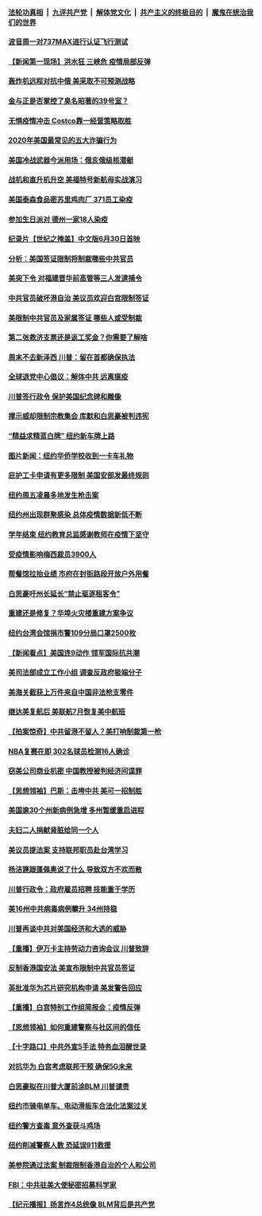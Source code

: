 ####  [法轮功真相](../../../../basic/blob/master/README.md?t=06282331) &nbsp;|&nbsp; [九评共产党](../../../../9ping.md/blob/master/README.md?t=06282331) &nbsp;|&nbsp; [解体党文化](../../../../jtdwh.md/blob/master/README.md?t=06282331)  &nbsp;|&nbsp; [共产主义的终极目的](../../../../gczydzjmd.md/blob/master/README.md?t=06282331) &nbsp;|&nbsp; [魔鬼在统治我们的世界](../../../../mgztzwmdsj.md/blob/master/README.md?t=06282331) 

#### [波音周一对737MAX进行认证飞行测试](../pages/nsc412/n12217519.md?t=06282331) 

#### [【新闻第一现场】洪水狂 三峡危 疫情局部反弹](../pages/nsc412/n12217350.md?t=06282331) 

#### [轰炸机远程对抗中俄 美采取不可预测战略](../pages/nsc412/n12205278.md?t=06282331) 

#### [金与正是否掌控了臭名昭著的39号室？](../pages/nsc412/n12217251.md?t=06282331) 

#### [无惧疫情冲击 Costco靠一经营策略取胜](../pages/nsc412/n12208222.md?t=06282331) 

#### [2020年美国最常见的五大诈骗行为](../pages/nsc412/n12216881.md?t=06282331) 

#### [美国冷战武器今派用场：俄亥俄级核潜艇](../pages/nsc412/n12216507.md?t=06282331) 

#### [战机和直升机升空 美福特号新航母实战演习](../pages/nsc412/n12216326.md?t=06282331) 

#### [美国泰森食品密苏里鸡肉厂 371员工染疫](../pages/nsc412/n12216590.md?t=06282331) 

#### [参加生日派对 德州一家18人染疫](../pages/nsc412/n12216533.md?t=06282331) 

#### [纪录片【世纪之掩盖】中文版6月30日首映](../pages/nsc412/n12216557.md?t=06282331) 

#### [分析：美国签证限制将制裁哪些中共官员](../pages/nsc412/n12216563.md?t=06282331) 

#### [美突下令 对福建晋华前高管等三人发逮捕令](../pages/nsc412/n12216296.md?t=06282331) 

#### [中共官员破坏港自治 美议员欢迎白宫限制签证](../pages/nsc412/n12216313.md?t=06282331) 

#### [美限制中共官员及家属签证 哪些人或受制裁](../pages/nsc412/n12216208.md?t=06282331) 

#### [第二张救济支票还是返工奖金？你需要了解啥](../pages/nsc412/n12216185.md?t=06282331) 

#### [周末不去新泽西 川普：留在首都确保执法](../pages/nsc412/n12216075.md?t=06282331) 

#### [全球退党中心倡议：解体中共 远离瘟疫](../pages/nsc412/n12214964.md?t=06282331) 

#### [川普签行政令 保护美国纪念碑和雕像](../pages/nsc412/n12216036.md?t=06282331) 

#### [撑示威却限制宗教集会 库默和白思豪被判违宪](../pages/nsc412/n12215498.md?t=06282331) 

#### [“精益求精蓝白牌”  纽约新车牌上路](../pages/nsc412/n12215514.md?t=06282331) 

#### [图片新闻：纽约华侨学校收到一卡车礼物](../pages/nsc412/n12215479.md?t=06282331) 

#### [庇护工卡申请有更多限制 美国安部发最终规则](../pages/nsc412/n12215484.md?t=06282331) 

#### [纽约周五凌晨多地发生枪击案](../pages/nsc412/n12215489.md?t=06282331) 

#### [纽约州出现群聚感染  总体疫情数据新低不断](../pages/nsc412/n12215492.md?t=06282331) 

#### [学年结束   纽约教育总监感谢教师在疫情下坚守](../pages/nsc412/n12215495.md?t=06282331) 

#### [受疫情影响梅西裁员3900人](../pages/nsc412/n12215504.md?t=06282331) 

#### [帮餐馆拉抬业绩 市府在封街路段开放户外用餐](../pages/nsc412/n12215506.md?t=06282331) 

#### [白思豪吁州长延长“禁止驱逐租客令”](../pages/nsc412/n12215511.md?t=06282331) 

#### [重建还是修复？华埠火灾楼重建方案争议](../pages/nsc412/n12215517.md?t=06282331) 

#### [纽约台湾会馆捐市警109分局口罩2500枚](../pages/nsc412/n12215522.md?t=06282331) 

#### [【新闻看点】美国连9动作 领军国际抗共潮](../pages/nsc412/n12215121.md?t=06282331) 

#### [美司法部成立工作小组 调查反政府极端分子](../pages/nsc412/n12215788.md?t=06282331) 

#### [美海关截获上万件来自中国非法枪支零件](../pages/nsc412/n12215668.md?t=06282331) 

#### [继达美复航后 美联航7月恢复美中航班](../pages/nsc412/n12215347.md?t=06282331) 

#### [【拍案惊奇】中共留港不留人？美打响制裁第一枪](../pages/nsc412/n12215438.md?t=06282331) 

#### [NBA复赛在即  302名球员检测16人确诊](../pages/nsc412/n12215540.md?t=06282331) 

#### [窃美公司商业机密 中国教授被判经济间谍罪](../pages/nsc412/n12215195.md?t=06282331) 

#### [【思想领袖】巴斯：击垮中共 美可一招制胜](../pages/nsc412/n12033990.md?t=06282331) 

#### [美国逾30个州新病例急增 多州暂缓重启进程](../pages/nsc412/n12215188.md?t=06282331) 

#### [夫妇二人捐献肾脏给同一个人](../pages/nsc412/n12215205.md?t=06282331) 

#### [美议员提法案 支持联邦职员赴台湾学习](../pages/nsc412/n12215108.md?t=06282331) 

#### [杨洁篪跟蓬佩奥说了什么 导致双方不欢而散](../pages/nsc412/n12214937.md?t=06282331) 

#### [川普行政令：政府雇员招聘 技能重于学历](../pages/nsc412/n12214994.md?t=06282331) 

#### [美16州中共病毒病例攀升 34州持稳](../pages/nsc412/n12214832.md?t=06282331) 

#### [川普再谈中共对美国经济和大选的威胁](../pages/nsc412/n12214917.md?t=06282331) 

#### [【重播】伊万卡主持劳动力咨询会议 川普致辞](../pages/nsc412/n12214370.md?t=06282331) 

#### [反制香港国安法 美宣布限制中共官员签证](../pages/nsc412/n12214505.md?t=06282331) 

#### [英批准华为芯片研究机构申请 美发警告回应](../pages/nsc412/n12214643.md?t=06282331) 

#### [【重播】白宫特别工作组简报会：疫情反弹](../pages/nsc412/n12214278.md?t=06282331) 

#### [【思想领袖】如何重建警察与社区间的信任](../pages/nsc412/n12214218.md?t=06282331) 

#### [【十字路口】中共外宣5手法 特务血泪醒世录](../pages/nsc412/n12212915.md?t=06282331) 

#### [对抗华为 白宫考虑联邦干预 确保5G未来](../pages/nsc412/n12214112.md?t=06282331) 

#### [白思豪拟在川普大厦前涂BLM 川普谴责](../pages/nsc412/n12213221.md?t=06282331) 

#### [纽约市骑电单车、电动滑板车合法化法案过关](../pages/nsc412/n12213199.md?t=06282331) 

#### [纽约警方查毒 意外查获斗鸡场](../pages/nsc412/n12213204.md?t=06282331) 

#### [纽约削减警察人数 恐延误911救援](../pages/nsc412/n12213202.md?t=06282331) 

#### [美参院通过法案 制裁限制香港自治的个人和公司](../pages/nsc412/n12212374.md?t=06282331) 

#### [FBI：中共驻美大使秘密招募科学家](../pages/nsc412/n12212753.md?t=06282331) 

#### [【纪元播报】扬言炸4总统像 BLM背后是共产党](../pages/nsc412/n12212843.md?t=06282331) 

